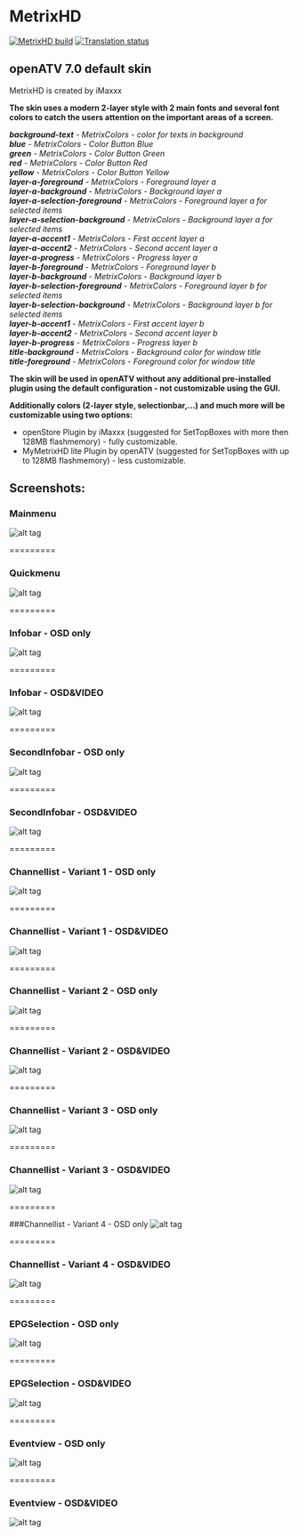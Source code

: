 MetrixHD
========

[![MetrixHD build](https://github.com/openatv/MetrixHD/actions/workflows/MetrixHD.yml/badge.svg?branch=7.0)](https://github.com/openatv/MetrixHD/actions/workflows/MetrixHD.yml) [![Translation status](https://hosted.weblate.org/widgets/openatv/-/metrixhd/svg-badge.svg)](https://hosted.weblate.org/engage/openatv/)

## **openATV 7.0 default skin**

MetrixHD is created by iMaxxx 

**The skin uses a modern 2-layer style with 2 main fonts and several font colors to catch the users attention on the important areas of a screen.**

**_background-text_** *- MetrixColors - color for texts in background*  
**_blue_** *- MetrixColors - Color Button Blue*  
**_green_** *- MetrixColors - Color Button Green*  
**_red_** *- MetrixColors - Color Button Red*  
**_yellow_** *- MetrixColors - Color Button Yellow*  
**_layer-a-foreground_** *- MetrixColors - Foreground layer a*  
**_layer-a-background_** *- MetrixColors - Background layer a*  
**_layer-a-selection-foreground_** *- MetrixColors - Foreground layer a for selected items*  
**_layer-a-selection-background_** *- MetrixColors - Background layer a for selected items*  
**_layer-a-accent1_** *- MetrixColors - First accent layer a*  
**_layer-a-accent2_** *- MetrixColors - Second accent layer a*  
**_layer-a-progress_** *- MetrixColors - Progress layer a*  
**_layer-b-foreground_** *- MetrixColors - Foreground layer b*  
**_layer-b-background_** *- MetrixColors - Background layer b*  
**_layer-b-selection-foreground_** *- MetrixColors - Foreground layer b for selected items*  
**_layer-b-selection-background_** *- MetrixColors - Background layer b for selected items*  
**_layer-b-accent1_** *- MetrixColors - First accent layer b*  
**_layer-b-accent2_** *- MetrixColors - Second accent layer b*  
**_layer-b-progress_** *- MetrixColors - Progress layer b*  
**_title-background_** *- MetrixColors - Background color for window title*  
**_title-foreground_** *- MetrixColors - Foreground color for window title*  

**The skin will be used in openATV without any additional pre-installed plugin using the default configuration - not customizable using the GUI.**

**Additionally colors (2-layer style, selectionbar,...) and much more will be customizable using two options:**  
* openStore Plugin by iMaxxx (suggested for SetTopBoxes with more then 128MB flashmemory) - fully customizable.  
* MyMetrixHD lite Plugin by openATV (suggested for SetTopBoxes with up to 128MB flashmemory) - less customizable.  

## **Screenshots:**

### Mainmenu
![alt tag](https://raw.github.com/openatv/MetrixHD/7.0/MetrixHD-INFO/mainmenu.png)

=========

### Quickmenu
![alt tag](https://raw.github.com/openatv/MetrixHD/7.0/MetrixHD-INFO/quickmenu.png)

=========

### Infobar - OSD only
![alt tag](https://raw.github.com/openatv/MetrixHD/7.0/MetrixHD-INFO/infobar_osd_only.png)

=========

### Infobar - OSD&VIDEO
![alt tag](https://raw.github.com/openatv/MetrixHD/7.0/MetrixHD-INFO/infobar_video.png)

=========

### SecondInfobar - OSD only
![alt tag](https://raw.github.com/openatv/MetrixHD/7.0/MetrixHD-INFO/secondinfobar_osd_only.png)

=========

### SecondInfobar - OSD&VIDEO
![alt tag](https://raw.github.com/openatv/MetrixHD/7.0/MetrixHD-INFO/secondinfobar_video.png)

=========

### Channellist - Variant 1 - OSD only
![alt tag](https://raw.github.com/openatv/MetrixHD/7.0/MetrixHD-INFO/channelselection_variant_1_osd_only.png)

=========

### Channellist - Variant 1 - OSD&VIDEO
![alt tag](https://raw.github.com/openatv/MetrixHD/7.0/MetrixHD-INFO/channelselection_variant_1.png)

=========

### Channellist - Variant 2 - OSD only
![alt tag](https://raw.github.com/openatv/MetrixHD/7.0/MetrixHD-INFO/channelselection_variant_2_osd_only.png)

=========

### Channellist - Variant 2 - OSD&VIDEO
![alt tag](https://raw.github.com/openatv/MetrixHD/7.0/MetrixHD-INFO/channelselection_variant_2.png)

=========

### Channellist - Variant 3 - OSD only
![alt tag](https://raw.github.com/openatv/MetrixHD/7.0/MetrixHD-INFO/channelselection_variant_3_osd_only.png)

=========

### Channellist - Variant 3 - OSD&VIDEO
![alt tag](https://raw.github.com/openatv/MetrixHD/7.0/MetrixHD-INFO/channelselection_variant_3.png)

=========

###Channellist - Variant 4 - OSD only
![alt tag](https://raw.github.com/openatv/MetrixHD/7.0/MetrixHD-INFO/channelselection_variant_4_osd_only.png)

=========

### Channellist - Variant 4 - OSD&VIDEO
![alt tag](https://raw.github.com/openatv/MetrixHD/7.0/MetrixHD-INFO/channelselection_variant_4.png)

=========

### EPGSelection - OSD only
![alt tag](https://raw.github.com/openatv/MetrixHD/7.0/MetrixHD-INFO/epgselection_osd_only.png)

=========

### EPGSelection - OSD&VIDEO
![alt tag](https://raw.github.com/openatv/MetrixHD/7.0/MetrixHD-INFO/epgselection.png)

=========

### Eventview - OSD only
![alt tag](https://raw.github.com/openatv/MetrixHD/7.0/MetrixHD-INFO/eventview_osd_only.png)

=========

### Eventview  - OSD&VIDEO
![alt tag](https://raw.github.com/openatv/MetrixHD/7.0/MetrixHD-INFO/eventview.png)
